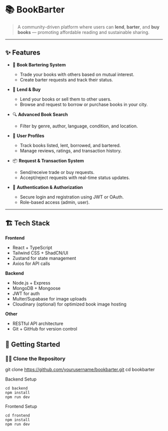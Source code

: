 # 📚 BookBarter

> A community-driven platform where users can **lend**, **barter**, and **buy books** — promoting affordable reading and sustainable sharing.

---

## ✨ Features

- 🔁 **Book Bartering System**
  - Trade your books with others based on mutual interest.
  - Create barter requests and track their status.

- 💸 **Lend & Buy**
  - Lend your books or sell them to other users.
  - Browse and request to borrow or purchase books in your city.

- 🔍 **Advanced Book Search**
  - Filter by genre, author, language, condition, and location.

- 🧾 **User Profiles**
  - Track books listed, lent, borrowed, and bartered.
  - Manage reviews, ratings, and transaction history.

- 📦 **Request & Transaction System**
  - Send/receive trade or buy requests.
  - Accept/reject requests with real-time status updates.

- 🔐 **Authentication & Authorization**
  - Secure login and registration using JWT or OAuth.
  - Role-based access (admin, user).

---

## 🏗️ Tech Stack

**Frontend**  
- React + TypeScript  
- Tailwind CSS + ShadCN/UI  
- Zustand for state management  
- Axios for API calls

**Backend**  
- Node.js + Express  
- MongoDB + Mongoose  
- JWT for auth  
- Multer/Supabase for image uploads  
- Cloudinary (optional) for optimized book image hosting

**Other**  
- RESTful API architecture  
- Git + GitHub for version control  


## 🚀 Getting Started

### 🧑‍💻 Clone the Repository
git clone https://github.com/yourusername/bookbarter.git
cd bookbarter

Backend Setup
```
cd backend
npm install
npm run dev
```
Frontend Setup
```
cd frontend
npm install
npm run dev
```
